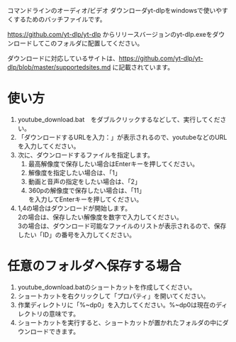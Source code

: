 コマンドラインのオーディオ/ビデオ ダウンローダyt-dlpをwindowsで使いやすくするためのバッチファイルです。
  
  
https://github.com/yt-dlp/yt-dlp からリリースバージョンのyt-dlp.exeをダウンロードしてこのフォルダに配置してください。
  
ダウンロードに対応しているサイトは、https://github.com/yt-dlp/yt-dlp/blob/master/supportedsites.md に記載されています。

# 使い方
1. youtube_download.bat　をダブルクリックするなどして、実行してください。
2. 「ダウンロードするURLを入力：」が表示されるので、youtubeなどのURLを入力してください。
3. 次に、ダウンロードするファイルを指定します。  
    1. 最高解像度で保存したい場合はEnterキーを押してください。
    2. 解像度を指定したい場合は、「1」  
    3. 動画と音声の指定をしたい場合は、「2」  
    4. 360pの解像度で保存したい場合は、「11」  
        を入力してEnterキーを押してください。  
4. 1,4の場合はダウンロードが開始します。  
    2の場合は、保存したい解像度を数字で入力してください。  
    3の場合は、ダウンロード可能なファイルのリストが表示されるので、保存したい「ID」の番号を入力してください。



# 任意のフォルダへ保存する場合
1. youtube_download.batのショートカットを作成してください。 
2. ショートカットを右クリックして「プロパティ」を開いてください。 
3. 作業ディレクトリに「%~dp0」を入力してください。%~dp0は現在のディレクトリの意味です。  
4. ショートカットを実行すると、ショートカットが置かれたフォルダの中にダウンロードできます。
